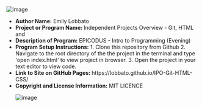 ![image](https://user-images.githubusercontent.com/72839849/99744030-bdea4600-2a8b-11eb-8bb0-5994cdd64ecb.png)

<ul>
  <li><strong> Author Name:</strong> Emily Lobbato <br></li>
 <li><strong> Project or Program Name: </strong></strong>Independent Projects Overview - Git, HTML and <br></li>
 <li><strong> Description of Program:</strong> EPICODUS - Intro to Programming (Evening) <br></li>
 <li><strong> Program Setup Instructions:</strong> 1. Clone this repository from Github 2. Navigate to the root directory of the the project in the terminal and type 'open index.html' to view project in browser. 3. Open the project in your text editor to view code. <br></li>
 <li><strong> Link to Site on GitHub Pages: </strong> https://lobbato.github.io/IPO-Git-HTML-CSS/ <br> </li>
 <li><strong> Copyright and License Information:</strong> MIT LICENCE <br></li>
 </p>

 
 
 ![image](https://user-images.githubusercontent.com/72839849/99741777-e3c11c00-2a86-11eb-8467-c19d57449913.png)
 
